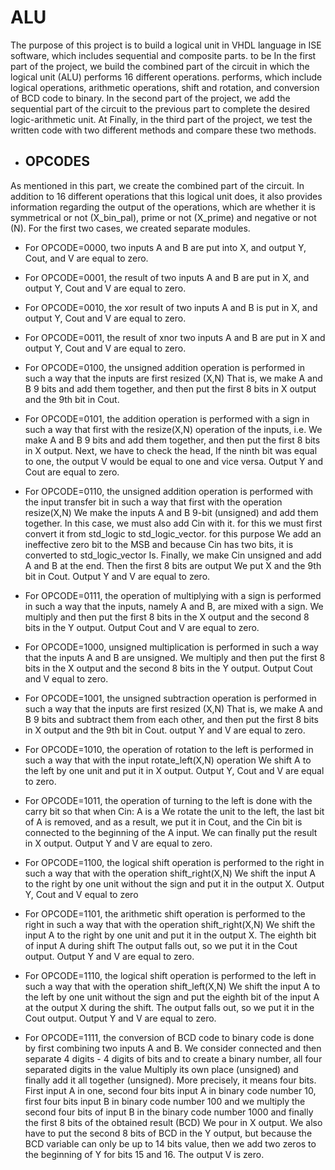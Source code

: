 
# ALU

The purpose of this project is to build a logical unit in VHDL language in ISE software, which includes sequential and composite parts.
to be In the first part of the project, we build the combined part of the circuit in which the logical unit (ALU) performs 16 different operations.
performs, which include logical operations, arithmetic operations, shift and rotation, and conversion of BCD code to binary.
In the second part of the project, we add the sequential part of the circuit to the previous part to complete the desired logic-arithmetic unit. At
Finally, in the third part of the project, we test the written code with two different methods and compare these two methods.


## 

 -  ## OPCODES
  
As mentioned in this part, we create the combined part of the circuit. In addition to 16 different operations that this logical unit
does, it also provides information regarding the output of the operations, which are whether it is symmetrical or not (X_bin_pal),
prime or not (X_prime) and negative or not (N). For the first two cases, we created separate modules.
- For OPCODE=0000, two inputs A and B are put into X, and output Y, Cout, and V are equal to zero.

- For OPCODE=0001, the result of two inputs A and B are put in X, and output Y, Cout and V are equal to zero.

- For OPCODE=0010, the xor result of two inputs A and B is put in X, and output Y, Cout and V are equal to zero.

- For OPCODE=0011, the result of xnor two inputs A and B are put in X and output Y, Cout and V are equal to zero.

- For OPCODE=0100, the unsigned addition operation is performed in such a way that the inputs are first resized (X,N)
    That is, we make A and B 9 bits and add them together, and then put the first 8 bits in X output and the 9th bit in Cout. 


- For OPCODE=0101, the addition operation is performed with a sign in such a way that first with the resize(X,N) operation of the inputs, i.e.
    We make A and B 9 bits and add them together, and then put the first 8 bits in X output. Next, we have to check the head,
    If the ninth bit was equal to one, the output V would be equal to one and vice versa. Output Y and Cout are equal to zero.

- For OPCODE=0110, the unsigned addition operation is performed with the input transfer bit in such a way that first with the operation
    resize(X,N) We make the inputs A and B 9-bit (unsigned) and add them together. In this case, we must also add Cin with it.
    for this we must first convert it from std_logic to std_logic_vector. for this purpose
    We add an ineffective zero bit to the MSB and because Cin has two bits, it is converted to std_logic_vector
    Is. Finally, we make Cin unsigned and add A and B at the end. Then the first 8 bits are output
    We put X and the 9th bit in Cout. Output Y and V are equal to zero.

- For OPCODE=0111, the operation of multiplying with a sign is performed in such a way that the inputs, namely A and B, are mixed with a sign.
    We multiply and then put the first 8 bits in the X output and the second 8 bits in the Y output. Output Cout and V are equal to zero.
- For OPCODE=1000, unsigned multiplication is performed in such a way that the inputs A and B are unsigned.
    We multiply and then put the first 8 bits in the X output and the second 8 bits in the Y output. Output Cout and V equal to zero.

- For OPCODE=1001, the unsigned subtraction operation is performed in such a way that the inputs are first resized (X,N)
    That is, we make A and B 9 bits and subtract them from each other, and then put the first 8 bits in X output and the 9th bit in Cout. output
    Y and V are equal to zero.

- For OPCODE=1010, the operation of rotation to the left is performed in such a way that with the input rotate_left(X,N) operation
    We shift A to the left by one unit and put it in X output.     Output Y, Cout and V are equal to zero.

- For OPCODE=1011, the operation of turning to the left is done with the carry bit so that when Cin: A is a
    We rotate the unit to the left, the last bit of A is removed, and as a result, we put it in Cout, and the Cin bit is connected to the beginning of the A input.
    We can finally put the result in X output. Output Y and V are equal to zero.

- For OPCODE=1100, the logical shift operation is performed to the right in such a way that with the operation shift_right(X,N)
    We shift the input A to the right by one unit without the sign and put it in the output X. Output Y, Cout and V equal to zero

- For OPCODE=1101, the arithmetic shift operation is performed to the right in such a way that with the operation shift_right(X,N)
    We shift the input A to the right by one unit and put it in the output X. The eighth bit of input A during shift
    The output falls out, so we put it in the Cout output. Output Y and V are equal to zero.

- For OPCODE=1110, the logical shift operation is performed to the left in such a way that with the operation shift_left(X,N)
    We shift the input A to the left by one unit without the sign and put the eighth bit of the input A at the output X during the shift.
    The output falls out, so we put it in the Cout output. Output Y and V are equal to zero.

- For OPCODE=1111, the conversion of BCD code to binary code is done by first combining two inputs A and B.
    We consider connected and then separate 4 digits - 4 digits of bits and to create a binary number, all four separated digits in the value
    Multiply its own place (unsigned) and finally add it all together (unsigned). More precisely, it means four bits.
    First input A in one, second four bits input A in binary code number 10, first four bits input B in binary code number 100
    and we multiply the second four bits of input B in the binary code number 1000 and finally the first 8 bits of the obtained result (BCD)
    We pour in X output. We also have to put the second 8 bits of BCD in the Y output, but because the BCD variable can only be up to 14 bits
    value, then we add two zeros to the beginning of Y for bits 15 and 16. The output V is zero.






 
 








